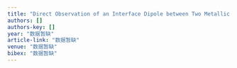 ```yaml
---
title: "Direct Observation of an Interface Dipole between Two Metallic Oxides Caused by Localized Oxygen Vacancies"
authors: []
authors-key: []
year: "数据暂缺"
article-link: "数据暂缺"
venue: "数据暂缺"
bibex: "数据暂缺"
---
```

